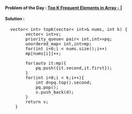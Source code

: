 #### Problem of the Day : [Top K Frequent Elements in Array - |](https://www.geeksforgeeks.org/problems/top-k-frequent-elements-in-array/1)

#### Solution :
<pre>
  vector< int> topK(vector< int>& nums, int k) {
        vector< int>v;
        priority_queue< pair< int,int>>pq;
        unordered_map< int,int>mp;
        for(int i=0;i < nums.size();i++) 
        mp[nums[i]]++;
        
        for(auto it:mp){
            pq.push({it.second,it.first});
        }
        for(int i=0;i < k;i++){
            int d=pq.top().second;
            pq.pop();
            v.push_back(d);
        }
        return v;
    }
</pre>
